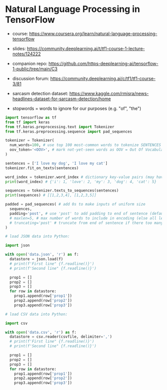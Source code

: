 # Natural Language Processing in TensorFlow

- course: https://www.coursera.org/learn/natural-language-processing-tensorflow

- slides: https://community.deeplearning.ai/t/tf1-course-1-lecture-notes/124222

- companion repo: https://github.com/https-deeplearning-ai/tensorflow-1-public/tree/main/C3

- discussion forum: https://community.deeplearning.ai/c/tf1/tf1-course-3/81

- sarcasm detection dataset: https://www.kaggle.com/rmisra/news-headlines-dataset-for-sarcasm-detection/home

- stopwords = words to ignore for our purposes (e.g. "of", "the")

```py
import tensorflow as tf
from tf import keras
from tf.keras.preprocessing.text import Tokenizer
from tf.keras.preprocessing.sequence import pad_sequences

tokenizer = Tokenizer(
  num_words=100, # use top 100 most-common words to tokenize SENTENCES for tons of data
  oov_token='<OOV>', # mark not-yet-seen words as OOV = Out Of Vocabulary
)

sentences = ['I love my dog', 'I love my cat']
tokenizer.fit_on_texts(sentences)

word_index = tokenizer.word_index # dictionary key-value pairs (may have len > than num_words)
print(word_index) # {'i': 1, 'love': 2, 'my': 3, 'dog': 4, 'cat': 5}

sequences = tokenizer.texts_to_sequences(sentences)
print(sequences) # [[1,2,3,4], [1,2,3,5]]

padded = pad_sequences( # add 0s to make inputs of uniform size
  sequences,
  padding='post', # use 'post' to add padding to end of sentence (default is 'pre')
  # maxlen=5, # max number of words to include in encoding (else all len of longest)
  # truncating='post' # truncate from end of sentence if there too many words in sentence
)
```

```py
# load JSON data into Python:

import json

with open('data.json', 'r') as f:
  datastore = json.load(f)
  # print(f'First line" {f.readline()}')
  # print(f'Second line" {f.readline()}')

  prop1 = []
  prop2 = []
  prop3 = []
  for row in datastore:
    prop1.append(row['prop1'])
    prop2.append(row['prop2'])
    prop3.append(row['prop3'])
```

```py
# load CSV data into Python:

import csv

with open('data.csv', 'r') as f:
  datastore = csv.reader(csvfile, delimiter=',')
  # print(f'First line" {f.readline()}')
  # print(f'Second line" {f.readline()}')

  prop1 = []
  prop2 = []
  prop3 = []
  for row in datastore:
    prop1.append(row['prop1'])
    prop2.append(row['prop2'])
    prop3.append(row['prop3'])
```
